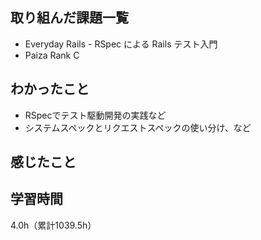 ## 取り組んだ課題一覧
- Everyday Rails - RSpec による Rails テスト入門
- Paiza Rank C

## わかったこと
- RSpecでテスト駆動開発の実践など
- システムスペックとリクエストスペックの使い分け、など

## 感じたこと

## 学習時間 
4.0h（累計1039.5h）